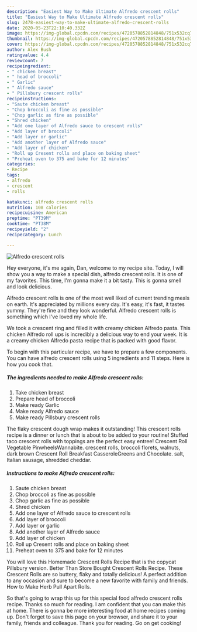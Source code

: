 ```yaml
---
description: "Easiest Way to Make Ultimate Alfredo crescent rolls"
title: "Easiest Way to Make Ultimate Alfredo crescent rolls"
slug: 2478-easiest-way-to-make-ultimate-alfredo-crescent-rolls
date: 2020-05-23T22:10:40.332Z
image: https://img-global.cpcdn.com/recipes/4720578852814848/751x532cq70/alfredo-crescent-rolls-recipe-main-photo.jpg
thumbnail: https://img-global.cpcdn.com/recipes/4720578852814848/751x532cq70/alfredo-crescent-rolls-recipe-main-photo.jpg
cover: https://img-global.cpcdn.com/recipes/4720578852814848/751x532cq70/alfredo-crescent-rolls-recipe-main-photo.jpg
author: Alex Bush
ratingvalue: 4.4
reviewcount: 7
recipeingredient:
- " chicken breast"
- " head of broccoli"
- " Garlic"
- " Alfredo sauce"
- " Pillsbury crescent rolls"
recipeinstructions:
- "Saute chicken breast"
- "Chop broccoli as fine as possible"
- "Chop garlic as fine as possible"
- "Shred chicken"
- "Add one layer of Alfredo sauce to crescent rolls"
- "Add layer of broccoli"
- "Add layer or garlic"
- "Add another layer of Alfredo sauce"
- "Add layer of chicken"
- "Roll up Cresent rolls and place on baking sheet"
- "Preheat oven to 375 and bake for 12 minutes"
categories:
- Recipe
tags:
- alfredo
- crescent
- rolls

katakunci: alfredo crescent rolls 
nutrition: 108 calories
recipecuisine: American
preptime: "PT39M"
cooktime: "PT38M"
recipeyield: "2"
recipecategory: Lunch

---
```



![Alfredo crescent rolls](https://img-global.cpcdn.com/recipes/4720578852814848/751x532cq70/alfredo-crescent-rolls-recipe-main-photo.jpg)

Hey everyone, it's me again, Dan, welcome to my recipe site. Today, I will show you a way to make a special dish, alfredo crescent rolls. It is one of my favorites. This time, I'm gonna make it a bit tasty. This is gonna smell and look delicious.

Alfredo crescent rolls is one of the most well liked of current trending meals on earth. It's appreciated by millions every day. It's easy, it's fast, it tastes yummy. They're fine and they look wonderful. Alfredo crescent rolls is something which I've loved my whole life.

We took a crescent ring and filled it with creamy chicken Alfredo pasta. This chicken Alfredo roll ups is incredibly a delicious way to end your week. It is a creamy chicken Alfredo pasta recipe that is packed with good flavor.


To begin with this particular recipe, we have to prepare a few components. You can have alfredo crescent rolls using 5 ingredients and 11 steps. Here is how you cook that.

<!--inarticleads1-->

##### The ingredients needed to make Alfredo crescent rolls:

1. Take  chicken breast
1. Prepare  head of broccoli
1. Make ready  Garlic
1. Make ready  Alfredo sauce
1. Make ready  Pillsbury crescent rolls


The flaky crescent dough wrap makes it outstanding! This crescent rolls recipe is a dinner or lunch that is about to be added to your routine! Stuffed taco crescent rolls with toppings are the perfect easy entree! Crescent Roll Vegetable PinwheelsWannabite. crescent rolls, broccoli florets, walnuts, dark brown Crescent Roll Breakfast CasseroleGreens and Chocolate. salt, Italian sausage, shredded cheddar. 

<!--inarticleads2-->

##### Instructions to make Alfredo crescent rolls:

1. Saute chicken breast
1. Chop broccoli as fine as possible
1. Chop garlic as fine as possible
1. Shred chicken
1. Add one layer of Alfredo sauce to crescent rolls
1. Add layer of broccoli
1. Add layer or garlic
1. Add another layer of Alfredo sauce
1. Add layer of chicken
1. Roll up Cresent rolls and place on baking sheet
1. Preheat oven to 375 and bake for 12 minutes


You will love this Homemade Crescent Rolls Recipe that is the copycat Pillsbury version. Better Than Store Bought Crescent Rolls Recipe. These Crescent Rolls are so buttery, flaky and totally delicious! A perfect addition to any occasion and sure to become a new favorite with family and friends. How to Make Herb Pull Apart Rolls. 

So that's going to wrap this up for this special food alfredo crescent rolls recipe. Thanks so much for reading. I am confident that you can make this at home. There is gonna be more interesting food at home recipes coming up. Don't forget to save this page on your browser, and share it to your family, friends and colleague. Thank you for reading. Go on get cooking!
